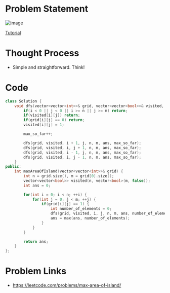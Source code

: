 # Problem Statement

![image](https://user-images.githubusercontent.com/10897423/138418129-f1454957-7b2b-489d-82d6-f8027e25b2cc.png)

[Tutorial]()

# Thought Process
- Simple and straightforward. Think!

# Code
```cpp
class Solution {
    void dfs(vector<vector<int>>& grid, vector<vector<bool>>& visited, int i, int j, int n, int m, int& ans, int &max_so_far) {
        if(i < 0 || j < 0 || i >= n || j >= m) return;
        if(visited[i][j]) return;
        if(grid[i][j] == 0) return;
        visited[i][j] = 1;

        max_so_far++;

        dfs(grid, visited, i + 1, j, n, m, ans, max_so_far);
        dfs(grid, visited, i, j + 1, n, m, ans, max_so_far);
        dfs(grid, visited, i - 1, j, n, m, ans, max_so_far);
        dfs(grid, visited, i, j - 1, n, m, ans, max_so_far);
    }
public:
    int maxAreaOfIsland(vector<vector<int>>& grid) {
        int n = grid.size(), m = grid[0].size();
        vector<vector<bool>> visited(n, vector<bool>(m, false));
        int ans = 0;

        for(int i = 0; i < n; ++i) {
            for(int j = 0; j < m; ++j) {
                if(grid[i][j] == 1) {
                    int number_of_elements = 0;
                    dfs(grid, visited, i, j, n, m, ans, number_of_elements);
                    ans = max(ans, number_of_elements);
                }
            }
        }

        return ans;
    }
};
```

# Problem Links
- https://leetcode.com/problems/max-area-of-island/
